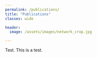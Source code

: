 ```yaml
---
permalink: /publications/
title: "Publications"
classes: wide

header:
  image: /assets/images/network_crop.jpg

---
```


[comment]: <> (https://mmistakes.github.io/minimal-mistakes/docs/utility-classes/)

Test. This is a test. 